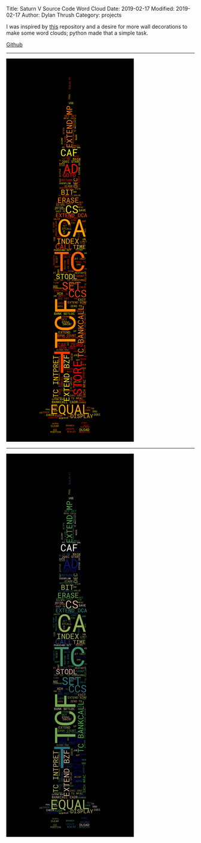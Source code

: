 Title: Saturn V Source Code Word Cloud
Date: 2019-02-17
Modified: 2019-02-17
Author: Dylan Thrush
Category: projects

I was inspired by [this](https://github.com/chrislgarry/Apollo-11) repository and a desire for more wall decorations to make some word clouds; python made that a simple task.

[Github](https://github.com/thrushd/Apollo-Source-Code-Visual)

---

![Autumn Rocket](https://github.com/thrushd/Apollo-Source-Code-Visual/blob/master/output/saturn-v-autumn.png)

---

![Earth Rocket](https://github.com/thrushd/Apollo-Source-Code-Visual/blob/master/output/saturn-v-gist_earth.png)
